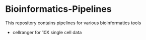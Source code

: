 # Bioinformatics-Pipelines

This repository contains pipelines for various bioinformatics tools

- cellranger for 10X single cell data
